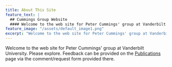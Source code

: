 ```yaml
---
title: About This Site
feature_text: |
  ## Cummings Group Website
  #### Welcome to the web site for Peter Cummings' group at Vanderbilt University
feature_image: "/assets/default_image1.png"
excerpt: "Welcome to the web site for Peter Cummings' group at Vanderbilt University"
---
```


Welcome to the web site for Peter Cummings' group at Vanderbilt University. Please explore. Feedback can be provided on the [Publications](https://petercummings.org/Publications "Publications") page via the comment/request form provided there. 
